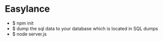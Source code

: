 # Easylance

* $ npm init
* $ dump the sql data to your database which is located in SQL dumps
* $ node server.js
